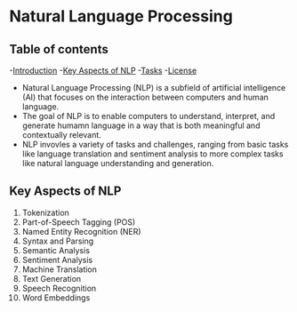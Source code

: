 # Natural Language Processing

## Table of contents

-[Introduction](#introduction)
-[Key Aspects of NLP](#key-aspects-of-nlp)
-[Tasks](#tasks)
-[License](#license)


- Natural Language Processing (NLP) is a subfield of artificial intelligence (AI) that focuses on the interaction between computers and human language.
- The goal of NLP is to enable computers to understand, interpret, and generate humamn language in a way that is both meaningful and contextually relevant.
- NLP invovles a variety of tasks and challenges, ranging from basic tasks like language translation and sentiment analysis to more complex tasks like natural language understanding and generation.

## Key Aspects of NLP

1. Tokenization
2. Part-of-Speech Tagging (POS)
3. Named Entity Recognition (NER)
4. Syntax and Parsing
5. Semantic Analysis
6. Sentiment Analysis
7. Machine Translation
8. Text Generation
9. Speech Recognition
10. Word Embeddings
